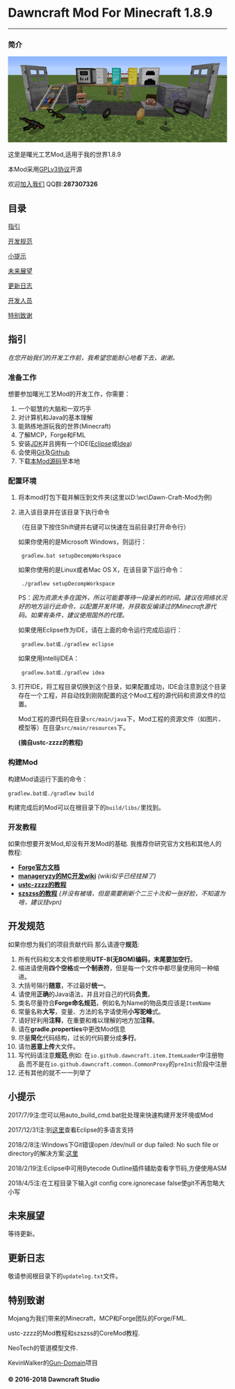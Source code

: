 # Dawncraft Mod For Minecraft 1.8.9

----------

### 简介

![dawncraft](/docs/title.png)

这里是曙光工艺Mod,适用于我的世界1.8.9

本Mod采用[GPLv3协议](https://github.com/Wdawning/Dawn-Craft-Mod/blob/master/LICENSE)开源

欢迎[加入我们](http://shang.qq.com/wpa/qunwpa?idkey=61928f37c251f45b49f652efc2d90857f24b38b2d5d69859c8d3ae6241479a02) QQ群:**287307326**

## 目录

[指引](#指引)

[开发规范](#开发规范)

[小提示](#小提示)

[未来展望](#未来展望)

[更新日志](#更新日志)

[开发人员](#开发人员)

[特别致谢](#特别致谢)

## 指引

*在您开始我们的开发工作前，我希望您能耐心地看下去，谢谢。*

### 准备工作

想要参加曙光工艺Mod的开发工作，你需要：

1. 一个聪慧的大脑和一双巧手
2. 对计算机和Java的基本理解
3. 能熟练地游玩我的世界(Minecraft)
4. 了解MCP，Forge和FML
3. 安装[JDK](http://www.oracle.com/technetwork/java/javase/downloads/index.html)并且拥有一个IDE([Eclipse](http://www.eclipse.org/)或[Idea](https://www.jetbrains.com/idea/))
4. 会使用[Git](https://git-scm.com/)及[Github](https://github.com/)
5. 下载[本Mod源码](https://github.com/Dawncraft/Dawncraft-Mod/archive/master.zip)至本地

### 配置环境

1. 将本mod打包下载并解压到文件夹(这里以D:\wc\Dawn-Craft-Mod为例)

2. 进入该目录并在该目录下执行命令
   
    （在目录下按住Shift键并右键可以快速在当前目录打开命令行）

    如果你使用的是Microsoft Windows，则运行：

	    gradlew.bat setupDecompWorkspace

    如果你使用的是Linux或者Mac OS X，在该目录下运行命令：

	    ./gradlew setupDecompWorkspace

    PS：*因为资源大多在国外，所以可能要等待一段漫长的时间。建议在网络状况好的地方运行此命令，以配置开发环境，并获取反编译过的Minecraft源代码。如果有条件，建议使用国外的代理。*

    如果使用Eclipse作为IDE，请在上面的命令运行完成后运行：

	    gradlew.bat或./gradlew eclipse

    如果使用IntellijIDEA：

	    gradlew.bat或./gradlew idea

3. 打开IDE，将工程目录切换到这个目录，如果配置成功，IDE会注意到这个目录存在一个工程，并自动找到刚刚配置的这个Mod工程的源代码和资源文件的位置。

    Mod工程的源代码在目录`src/main/java`下，Mod工程的资源文件（如图片、模型等）在目录`src/main/resources`下。

    **(摘自ustc-zzzz的教程)**

### 构建Mod

构建Mod请运行下面的命令：

	gradlew.bat或./gradlew build

构建完成后的Mod可以在根目录下的`build/libs/`里找到。

### 开发教程

如果你想要开发Mod,却没有开发Mod的基础.
我推荐你研究官方文档和其他人的教程:

* [**Forge官方文档**](http://mcforge-cn.readthedocs.io/zh/latest/)
* [**manageryzy的MC开发wiki**](https://mcdev-wiki.org/)
*(wiki似乎已经挂掉了)*
* [**ustc-zzzz的教程**](https://ustc-zzzz.gitbooks.io/fmltutor/content/)
* [**szszss的教程**](http://blog.hakugyokurou.net/?page_id=126)
*(并没有被墙，但是需要刷新个二三十次和一张好脸，不知道为啥，建议挂vpn)*

## 开发规范

如果你想为我们的项目贡献代码
那么请遵守**规范**:

1. 所有代码和文本文件都使用**UTF-8(无BOM)**编码，末尾要加**空行**。
2. 缩进请使用**四个空格**或**一个制表符**，但是每一个文件中都尽量使用同一种缩进。
3. 大括号隔行**随意**，不过最好**统一**。
4. 请使用**正确**的Java语法，并且对自己的代码**负责**。
5. 类名尽量符合**Forge命名规范**，例如名为Name的物品类应该是`ItemName`
6. 常量名称**大写**，变量、方法的名字请使用**小写驼峰**式。
7. 请好好利用**注释**，在重要和难以理解的地方加**注释**。
8. 请在**gradle.properties**中更改Mod信息
9. 尽量**简化**代码结构，过长的代码要分成**多行**。
10. 请勿**恶意上传**大文件。
11. 写代码请注意**规范**,例如:
    在`io.github.dawncraft.item.ItemLoader`中注册物品
    而不是在`io.github.dawncraft.common.CommonProxy`的`preInit`阶段中注册
12. 还有其他的就不一一列举了

## 小提示

2017/7/9注:您可以用auto_build_cmd.bat批处理来快速构建开发环境或Mod

2017/12/31注:到[这里](http://www.eclipse.org/babel/downloads.php)查看Eclipse的多语言支持

2018/2/8注:Windows下Git错误open /dev/null or dup failed: No such file or directory的解决方案:[这里](http://servicedefaults.com/10/null/)

2018/2/19注:Eclipse中可用Bytecode Outline插件辅助查看字节码,方便使用ASM

2018/4/5注:在工程目录下输入git config core.ignorecase false使git不再忽略大小写

## 未来展望

等待更新。

## 更新日志

敬请参阅根目录下的`updatelog.txt`文件。

## 特别致谢

Mojang为我们带来的Minecraft，MCP和Forge团队的Forge/FML.

ustc-zzzz的Mod教程和szszss的CoreMod教程.

NeoTech的管道模型文件.

KevinWalker的[Gun-Domain](https://coding.net/u/KevinWalker/p/Gun-Domain/)项目

#### &copy; 2016-2018 Dawncraft Studio ####
